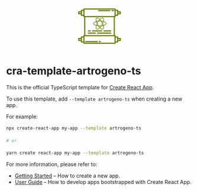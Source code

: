 <p align="center">
  <a href="readme/">
    <img src="https://github.com/Artrogeno/cra-template-artrogeno-ts/blob/master/template/src/assets/images/logo.svg" width=120 height=120 alt="CRA Template Artrogeno Typescript" />
  </a>
</p>

# cra-template-artrogeno-ts

This is the official TypeScript template for [Create React App](https://github.com/facebook/create-react-app).

To use this template, add `--template artrogeno-ts` when creating a new app.

For example:

```sh
npx create-react-app my-app --template artrogeno-ts

# or

yarn create react-app my-app --template artrogeno-ts
```

For more information, please refer to:

- [Getting Started](https://create-react-app.dev/docs/getting-started) – How to create a new app.
- [User Guide](https://create-react-app.dev) – How to develop apps bootstrapped with Create React App.
